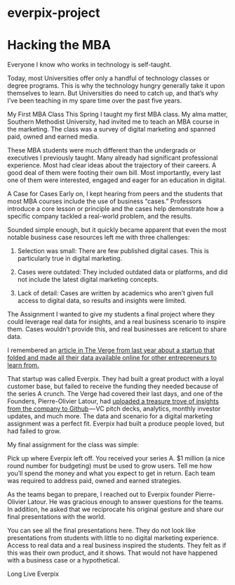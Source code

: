 everpix-project
===============

<h1>Hacking the MBA</h1>

Everyone I know who works in technology is self-taught.

Today, most Universities offer only a handful of technology classes or degree programs. This is why the technology hungry generally take it upon themselves to learn. But Universities do need to catch up, and that’s why I’ve been teaching in my spare time over the past five years.

My First MBA Class This Spring I taught my first MBA class. My alma matter, Southern Methodist University, had invited me to teach an MBA course in the marketing. The class was a survey of digital marketing and spanned paid, owned and earned media.

These MBA students were much different than the undergrads or executives I previously taught. Many already had significant professional experience. Most had clear ideas about the trajectory of their careers. A good deal of them were footing their own bill. Most importantly, every last one of them were interested, engaged and eager for an education in digital.

A Case for Cases Early on, I kept hearing from peers and the students that most MBA courses include the use of business “cases.” Professors introduce a core lesson or principle and the cases help demonstrate how a specific company tackled a real-world problem, and the results.

Sounded simple enough, but it quickly became apparent that even the most notable business case resources left me with three challenges:

1. Selection was small: There are few published digital cases. This is particularly true in digital marketing.

2. Cases were outdated: They included outdated data or platforms, and did not include the latest digital marketing concepts.

3. Lack of detail: Cases are written by academics who aren’t given full access to digital data, so results and insights were limited.

The Assignment I wanted to give my students a final project where they could leverage real data for insights, and a real business scenario to inspire them. Cases wouldn’t provide this, and real businesses are reticent to share data.

I remembered an <a href="http://www.theverge.com/2014/3/5/5475202/getty-images-made-its-pictures-free-to-use">article in The Verge from last year about a startup that folded and made all their data available online for other entrepreneurs to learn from.</a>

That startup was called Everpix. They had built a great product with a loyal customer base, but failed to receive the funding they needed because of the series A crunch. The Verge had covered their last days, and one of the Founders, Pierre-Olivier Latour, had <a href="http://www.theverge.com/2014/3/5/5475202/getty-images-made-its-pictures-free-to-use">uploaded a treasure trove of insights from the company to Github</a> — VC pitch decks, analytics, monthly investor updates, and much more. The data and scenario for a digital marketing assignment was a perfect fit. Everpix had built a produce people loved, but had failed to grow.

My final assignment for the class was simple:

Pick up where Everpix left off. You received your series A. $1 million (a nice round number for budgeting) must be used to grow users. Tell me how you’ll spend the money and what you expect to get in return. Each team was required to address paid, owned and earned strategies.

As the teams began to prepare, I reached out to Everpix founder Pierre-Olivier Latour. He was gracious enough to answer questions for the teams. In addition, he asked that we reciprocate his original gesture and share our final presentations with the world.

You can see all the final presentations here. They do not look like presentations from students with little to no digital marketing experience. Access to real data and a real business inspired the students. They felt as if this was their own product, and it shows. That would not have happened with a business case or a hypothetical.

Long Live Everpix
